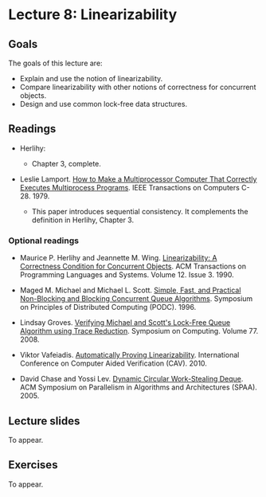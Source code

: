 # Lecture 8: Linearizability

## Goals

The goals of this lecture are:

* Explain and use the notion of linearizability.
* Compare linearizability with other notions of correctness for concurrent objects. 
* Design and use common lock-free data structures.

## Readings

* Herlihy:
  * Chapter 3, complete.

* Leslie Lamport. [How to Make a Multiprocessor Computer That Correctly Executes Multiprocess Programs](https://www.microsoft.com/en-us/research/uploads/prod/2016/12/How-to-Make-a-Multiprocessor-Computer-That-Correctly-Executes-Multiprocess-Programs.pdf). IEEE Transactions on Computers C-28. 1979.
  * This paper introduces sequential consistency. It complements the definition in Herlihy, Chapter 3.



### Optional readings

* Maurice P. Herlihy and Jeannette M. Wing. [Linearizability: A Correctness Condition for Concurrent Objects](https://dl.acm.org/doi/10.1145/78969.78972). ACM Transactions on Programming Languages and Systems. Volume 12. Issue 3. 1990.
  
* Maged M. Michael and Michael L. Scott. [Simple, Fast, and Practical Non-Blocking and Blocking Concurrent Queue Algorithms](https://www.cs.rochester.edu/~scott/papers/1996_PODC_queues.pdf). Symposium on Principles of Distributed Computing (PODC). 1996.

* Lindsay Groves. [Verifying Michael and Scott's Lock-Free Queue Algorithm using Trace Reduction](https://dl.acm.org/doi/pdf/10.5555/1379361.1379385). Symposium on Computing. Volume 77. 2008.

* Viktor Vafeiadis. [Automatically Proving Linearizability](https://link.springer.com/content/pdf/10.1007/978-3-642-14295-6_40.pdf?pdf=inline%20link). International Conference on Computer Aided Verification (CAV). 2010.

* David Chase and Yossi Lev. [Dynamic Circular Work-Stealing Deque](https://www.dre.vanderbilt.edu/~schmidt/PDF/work-stealing-dequeue.pdf). ACM Symposium on Parallelism in Algorithms and Architectures (SPAA). 2005.

## Lecture slides

To appear.

## Exercises

To appear.
